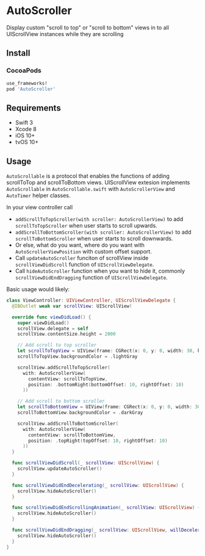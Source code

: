 AutoScroller
====
Display custom "scroll to top" or "scroll to bottom" views in to all UIScrollView instances while they are scrolling

Install
---
### CocoaPods
``` ruby
use_frameworks!
pod 'AutoScroller'
```

Requirements
---
* Swift 3
* Xcode 8
* iOS 10+
* tvOS 10+

Usage
---
`AutoScrollable` is a protocol that enables the functions of adding scrollToTop and scrollToBottom views.
UIScrollView extesion implements `AutoScrollable` in `AutoScrollable.swift` with `AutoScrollerView` and `AutoTimer` helper classes.
  
In your view controller call
* `addScrollToTopScroller(with scroller: AutoScrollerView)` to add  `scrollToTopScroller` when user starts to scroll upwards.
* `addScrollToBottomScroller(with scroller: AutoScrollerView)` to add `scrollToBottomScroller` when user starts to scroll downwards.
* Or else, what do you want, where do you want with `AutoScrollerViewPosition` with custom offset support.
* Call `updateAutoScroller` funciton of scrollView inside `scrollViewDidScroll` function of `UIScrollViewDelegate`.
* Call `hideAutoScroller` function when you want to hide it, commonly `scrollViewDidEndDragging` function of `UIScrollViewDelegate`.

Basic usage would likely:
``` swift
class ViewController: UIViewController, UIScrollViewDelegate {
  @IBOutlet weak var scrollView: UIScrollView!

  override func viewDidLoad() {
    super.viewDidLoad()
    scrollView.delegate = self
    scrollView.contentSize.height = 2000

    // Add scroll to top scroller
    let scrollToTopView = UIView(frame: CGRect(x: 0, y: 0, width: 30, height: 30))
    scrollToTopView.backgroundColor = .lightGray

    scrollView.addScrollToTopScroller(
      with: AutoScrollerView(
        contentView: scrollToTopView,
        position: .bottomRight(bottomOffset: 10, rightOffset: 10)
      ))

    // Add scroll to bottom scroller
    let scrollToBottomView = UIView(frame: CGRect(x: 0, y: 0, width: 30, height: 30))
    scrollToBottomView.backgroundColor = .darkGray

    scrollView.addScrollToBottomScroller(
      with: AutoScrollerView(
        contentView: scrollToBottomView,
        position: .topRight(topOffset: 10, rightOffset: 10)
      ))
  }

  func scrollViewDidScroll(_ scrollView: UIScrollView) {
    scrollView.updateAutoScroller()
  }

  func scrollViewDidEndDecelerating(_ scrollView: UIScrollView) {
    scrollView.hideAutoScroller()
  }

  func scrollViewDidEndScrollingAnimation(_ scrollView: UIScrollView) {
    scrollView.hideAutoScroller()
  }

  func scrollViewDidEndDragging(_ scrollView: UIScrollView, willDecelerate decelerate: Bool) {
    scrollView.hideAutoScroller()
  }
}
```
